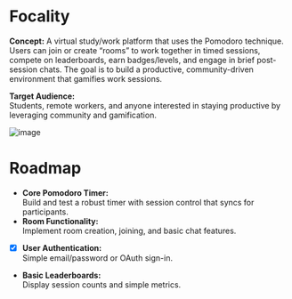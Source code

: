 # Focality

**Concept:**
A virtual study/work platform that uses the Pomodoro technique. Users can join or create “rooms” to work together in timed sessions, compete on leaderboards, earn badges/levels, and engage in brief post-session chats. The goal is to build a productive, community-driven environment that gamifies work sessions.

**Target Audience:**  
Students, remote workers, and anyone interested in staying productive by leveraging community and gamification.

![image](https://github.com/user-attachments/assets/cc4a043f-0ee7-4eea-96e1-8c202183459b)

# Roadmap

- **Core Pomodoro Timer:**  
   Build and test a robust timer with session control that syncs for participants.
- **Room Functionality:**  
   Implement room creation, joining, and basic chat features.
- [x] **User Authentication:**  
       Simple email/password or OAuth sign-in.
- **Basic Leaderboards:**  
   Display session counts and simple metrics.
